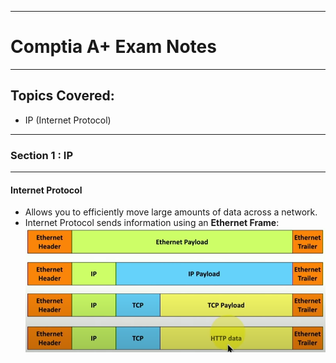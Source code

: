 ------------------------------------
# Comptia A+ Exam Notes
------------------------------------
## Topics Covered:

* IP (Internet Protocol)

------------------------------------
### Section 1 : IP
------------------------------------


#### Internet Protocol

 - Allows you to efficiently move large amounts of data across a network.
 - Internet Protocol sends information using an __Ethernet Frame__:
 ![Picture of Internet Protocol Frame](/images/IP_Frame.png)
